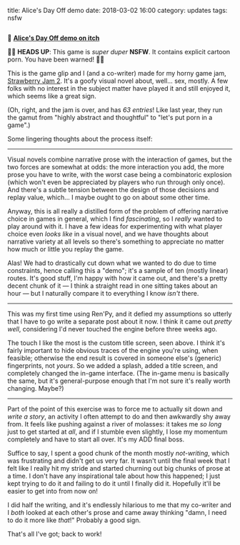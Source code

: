 title: Alice's Day Off demo
date: 2018-03-02 16:00
category: updates
tags: nsfw

<div class="prose-full-illustration">
<img src="{static}/media/release/alices-day-off-demo.png" alt="">
</div>

🔗 [**Alice's Day Off demo on itch**](https://floraverse.itch.io/alices-day-off-demo)

🚨🔞 **HEADS UP**: This game is _super duper_ **NSFW**.  It contains explicit cartoon porn.  You have been warned! 🔞🚨

This is the game glip and I (and a co-writer) made for my horny game jam, [Strawberry Jam 2](https://itch.io/jam/strawberry-jam-2).  It's a goofy visual novel about, well…  sex, mostly.  A few folks with no interest in the subject matter have played it and still enjoyed it, which seems like a great sign.

(Oh, right, and the jam is over, and has _63 entries_!  Like last year, they run the gamut from "highly abstract and thoughtful" to "let's put porn in a game".)

Some lingering thoughts about the process itself:

<!-- more -->

----

Visual novels combine narrative prose with the interaction of games, but the two forces are somewhat at odds: the more interaction you add, the more prose you have to write, with the worst case being a combinatoric explosion (which won't even be appreciated by players who run through only once).  And there's a subtle tension between the design of those decisions and replay value, which...  I maybe ought to go on about some other time.

Anyway, this is all really a distilled form of the problem of offering narrative choice in games in general, which I find _fascinating_, so I _really_ wanted to play around with it.  I have a few ideas for experimenting with what player choice even _looks like_ in a visual novel, and we have thoughts about narrative variety at all levels so there's something to appreciate no matter how much or little you replay the game.

Alas!  We had to drastically cut down what we wanted to do due to time constraints, hence calling this a "demo"; it's a sample of ten (mostly linear) routes.  It's good stuff, I'm happy with how it came out, and there's a pretty decent chunk of it — I think a straight read in one sitting takes about an hour — but I naturally compare it to everything I know _isn't_ there.

----

This was my first time using Ren'Py, and it defied my assumptions so utterly that I have to go write a separate post about it now.  I think it came out _pretty well_, considering I'd never touched the engine before three weeks ago.

The touch I like the most is the custom title screen, seen above.  I think it's fairly important to hide obvious traces of the engine you're using, when feasible; otherwise the end result is covered in someone else's (generic) fingerprints, not _yours_.  So we added a splash, added a title screen, and completely changed the in-game interface.  (The in-game menu is basically the same, but it's general-purpose enough that I'm not sure it's really worth changing.  Maybe?)

----

Part of the point of this exercise was to force me to actually sit down and _write a story_, an activity I often attempt to do and then awkwardly shy away from.  It feels like pushing against a river of molasses: it takes me _so long_ just to get started at _all_, and if I stumble even slightly, I lose my momentum completely and have to start all over.  It's my ADD final boss.

Suffice to say, I spent a good chunk of the month mostly _not-writing_, which was frustrating and didn't get us very far.  It wasn't until the final week that I felt like I really hit my stride and started churning out big chunks of prose at a time.  I don't have any inspirational tale about how this happened; I just kept trying to do it and failing to do it until I finally did it.  Hopefully it'll be easier to get into from now on!

I did half the writing, and it's endlessly hilarious to me that my co-writer and I _both_ looked at each other's prose and came away thinking "damn, I need to do it more like _that_!"  Probably a good sign.

That's all I've got; back to work!
